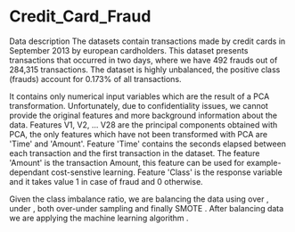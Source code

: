 # Credit_Card_Fraud

Data description
The datasets contain transactions made by credit cards in September 2013 by european cardholders. This dataset presents transactions that occurred in two days, where we have 492 frauds out of 284,315 transactions. The dataset is highly unbalanced, the positive class (frauds) account for 0.173% of all transactions.

It contains only numerical input variables which are the result of a PCA transformation. Unfortunately, due to confidentiality issues, we cannot provide the original features and more background information about the data. Features V1, V2, ... V28 are the principal components obtained with PCA, the only features which have not been transformed with PCA are 'Time' and 'Amount'. Feature 'Time' contains the seconds elapsed between each transaction and the first transaction in the dataset. The feature 'Amount' is the transaction Amount, this feature can be used for example-dependant cost-senstive learning. Feature 'Class' is the response variable and it takes value 1 in case of fraud and 0 otherwise.

Given the class imbalance ratio, we are balancing the data using over , under , both over-under sampling and finally SMOTE . After balancing data we are applying the machine learning algorithm .
